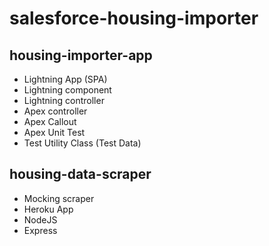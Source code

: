 # salesforce-housing-importer

## housing-importer-app
- Lightning App  (SPA)
- Lightning component
- Lightning controller
- Apex controller
- Apex Callout
- Apex Unit Test
- Test Utility Class (Test Data)


## housing-data-scraper
- Mocking scraper
- Heroku App
- NodeJS
- Express